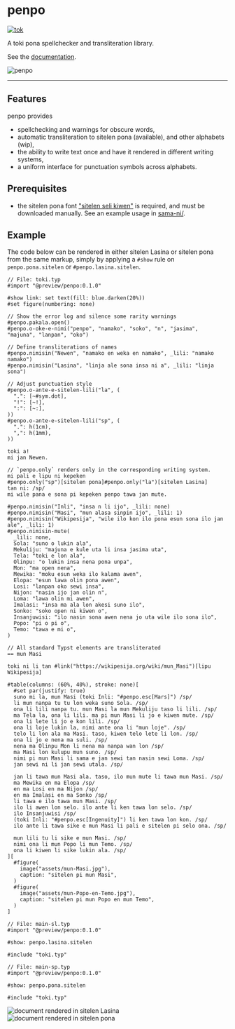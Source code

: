 # penpo

[![tok](https://img.shields.io/badge/lang-tok-green.svg)](O-LUKIN.md)

A toki pona spellchecker and transliteration library.

See the [documentation](https://github.com/Vanille-N/penpo.typ/releases/download/v0.1.0/lipu-sona.pdf).

<picture>
  <source media="(prefers-color-scheme: dark)" srcset="logo/penpo-dark.svg">
  <img alt="penpo" src="logo/penpo-light.svg">
</picture>

---

## Features

penpo provides
- spellchecking and warnings for obscure words,
- automatic transliteration to sitelen pona (available), and other alphabets (wip),
- the ability to write text once and have it rendered in different writing systems,
- a uniform interface for punctuation symbols across alphabets.

## Prerequisites

- the sitelen pona font
  ["sitelen seli kiwen"](https://www.kreativekorp.com/software/fonts/sitelenselikiwen/)
  is required, and must be downloaded manually.
  See an example usage in [sama-ni/](https://github.com/Vanille-N/penpo.typ/tree/v0.1.0/sama-ni).

## Example

The code below can be rendered in either sitelen Lasina or sitelen pona
from the same markup, simply by applying a `#show` rule on `penpo.pona.sitelen`
or `#penpo.lasina.sitelen`.

```typ
// File: toki.typ
#import "@preview/penpo:0.1.0"

#show link: set text(fill: blue.darken(20%))
#set figure(numbering: none)

// Show the error log and silence some rarity warnings
#penpo.pakala.open()
#penpo.o-oke-e-nimi("penpo", "namako", "soko", "n", "jasima", "majuna", "lanpan", "oko")

// Define transliterations of names
#penpo.nimisin("Newen", "namako en weka en namako", _lili: "namako namako")
#penpo.nimisin("Lasina", "linja ale sona insa ni a", _lili: "linja sona")

// Adjust punctuation style
#penpo.o-ante-e-sitelen-lili("la", (
  ".": [~#sym.dot],
  "!": [~!],
  ":": [~:],
))
#penpo.o-ante-e-sitelen-lili("sp", (
  ".": h(1cm),
  ",": h(1mm),
))

toki a!
mi jan Newen.

// `penpo.only` renders only in the corresponding writing system.
mi pali e lipu ni kepeken
#penpo.only("sp")[sitelen pona]#penpo.only("la")[sitelen Lasina]
tan ni: /sp/
mi wile pana e sona pi kepeken penpo tawa jan mute.

#penpo.nimisin("Inli", "insa n li ijo", _lili: none)
#penpo.nimisin("Masi", "mun alasa sinpin ijo", _lili: 1)
#penpo.nimisin("Wikipesija", "wile ilo kon ilo pona esun sona ilo jan ale", _lili: 1)
#penpo.nimisin-mute(
  _lili: none,
  Sola: "suno o lukin ala",
  Mekuliju: "majuna e kule uta li insa jasima uta",
  Tela: "toki e lon ala",
  Olinpu: "o lukin insa nena pona unpa",
  Mon: "ma open nena",
  Mewika: "moku esun weka ilo kalama awen",
  Elopa: "esun lawa olin pona awen",
  Losi: "lanpan oko sewi insa",
  Nijon: "nasin ijo jan olin n",
  Loma: "lawa olin mi awen",
  Imalasi: "insa ma ala lon akesi suno ilo",
  Sonko: "soko open ni kiwen o",
  Insanjuwisi: "ilo nasin sona awen nena jo uta wile ilo sona ilo",
  Popo: "pi o pi o",
  Temo: "tawa e mi o",
)

// All standard Typst elements are transliterated
== mun Masi

toki ni li tan #link("https://wikipesija.org/wiki/mun_Masi")[lipu Wikipesija]

#table(columns: (60%, 40%), stroke: none)[
  #set par(justify: true)
  suno mi la, mun Masi (toki Inli: "#penpo.esc[Mars]") /sp/
  li mun nanpa tu tu lon weka suno Sola. /sp/
  ona li lili nanpa tu. mun Masi la mun Mekuliju taso li lili. /sp/
  ma Tela la, ona li lili. ma pi mun Masi li jo e kiwen mute. /sp/
  ona li lete li jo e kon lili. /sp/
  ona li loje lukin la, nimi ante ona li "mun loje". /sp/
  telo li lon ala ma Masi. taso, kiwen telo lete li lon. /sp/
  ona li jo e nena ma suli. /sp/
  nena ma Olinpu Mon li nena ma nanpa wan lon /sp/
  ma Masi lon kulupu mun suno. /sp/
  nimi pi mun Masi li sama e jan sewi tan nasin sewi Loma. /sp/
  jan sewi ni li jan sewi utala. /sp/

  jan li tawa mun Masi ala. taso, ilo mun mute li tawa mun Masi. /sp/
  ma Mewika en ma Elopa /sp/
  en ma Losi en ma Nijon /sp/
  en ma Imalasi en ma Sonko /sp/
  li tawa e ilo tawa mun Masi. /sp/
  ilo li awen lon selo. ilo ante li ken tawa lon selo. /sp/
  ilo Insanjuwisi /sp/
  (toki Inli: "#penpo.esc[Ingenuity]") li ken tawa lon kon. /sp/
  ilo ante li tawa sike e mun Masi li pali e sitelen pi selo ona. /sp/

  mun lili tu li sike e mun Masi. /sp/
  nimi ona li mun Popo li mun Temo. /sp/
  ona li kiwen li sike lukin ala. /sp/
][
  #figure(
    image("assets/mun-Masi.jpg"),
    caption: "sitelen pi mun Masi",
  )
  #figure(
    image("assets/mun-Popo-en-Temo.jpg"),
    caption: "sitelen pi mun Popo en mun Temo",
  )
]
```
```typ
// File: main-sl.typ
#import "@preview/penpo:0.1.0"

#show: penpo.lasina.sitelen

#include "toki.typ"
```
```typ
// File: main-sp.typ
#import "@preview/penpo:0.1.0"

#show: penpo.pona.sitelen

#include "toki.typ"
```
![document rendered in sitelen Lasina](sama-ni/main-sl.svg)
![document rendered in sitelen pona](sama-ni/main-sp.svg)
